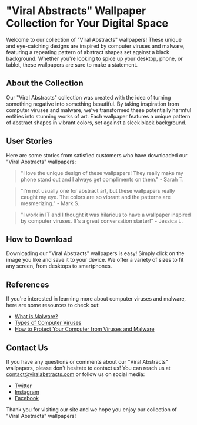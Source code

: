 <!--
Write me content for website with wallpaper which alt text is:

"A wallpaper with a repeating pattern of abstract shapes inspired by computer viruses and malware, set against a black background."

The name/title of the page should not be 1:1 copy of the alt text but rather a real content of the website which is using this wallpaper.

- Use markdown format
- Start with the heading
- The content should look like a real website
- Include real sections like references, contact, user stories, etc. use things relevant to the page purpose.
- Feel free to use structure like headings, bullets, numbering, blockquotes, paragraphs, horizontal lines, etc.
- You can use formatting like bold or _italic_
- You can include UTF-8 emojis
- Links should be only #hash anchors (and you can refer to the document itself)
- Do not include images
-->

<!--font:Montserrat-->

# "Viral Abstracts" Wallpaper Collection for Your Digital Space

Welcome to our collection of "Viral Abstracts" wallpapers! These unique and eye-catching designs are inspired by computer viruses and malware, featuring a repeating pattern of abstract shapes set against a black background. Whether you're looking to spice up your desktop, phone, or tablet, these wallpapers are sure to make a statement.

## About the Collection

Our "Viral Abstracts" collection was created with the idea of turning something negative into something beautiful. By taking inspiration from computer viruses and malware, we've transformed these potentially harmful entities into stunning works of art. Each wallpaper features a unique pattern of abstract shapes in vibrant colors, set against a sleek black background.

## User Stories

Here are some stories from satisfied customers who have downloaded our "Viral Abstracts" wallpapers:

> "I love the unique design of these wallpapers! They really make my phone stand out and I always get compliments on them." - Sarah T.

> "I'm not usually one for abstract art, but these wallpapers really caught my eye. The colors are so vibrant and the patterns are mesmerizing." - Mark S.

> "I work in IT and I thought it was hilarious to have a wallpaper inspired by computer viruses. It's a great conversation starter!" - Jessica L.

## How to Download

Downloading our "Viral Abstracts" wallpapers is easy! Simply click on the image you like and save it to your device. We offer a variety of sizes to fit any screen, from desktops to smartphones.

## References

If you're interested in learning more about computer viruses and malware, here are some resources to check out:

-   [What is Malware?](https://www.avg.com/en/signal/what-is-malware)
-   [Types of Computer Viruses](https://us.norton.com/internetsecurity-malware-types-of-computer-viruses.html)
-   [How to Protect Your Computer from Viruses and Malware](https://www.pcmag.com/how-to/how-to-protect-your-computer-from-viruses-and-malware)

## Contact Us

If you have any questions or comments about our "Viral Abstracts" wallpapers, please don't hesitate to contact us! You can reach us at [contact@viralabstracts.com](mailto:contact@viralabstracts.com) or follow us on social media:

-   [Twitter](#)
-   [Instagram](#)
-   [Facebook](#)

Thank you for visiting our site and we hope you enjoy our collection of "Viral Abstracts" wallpapers!
